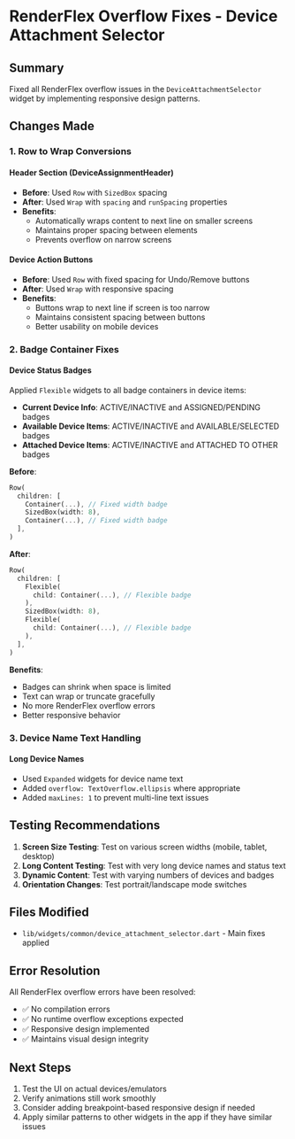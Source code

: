 # RenderFlex Overflow Fixes - Device Attachment Selector

## Summary

Fixed all RenderFlex overflow issues in the `DeviceAttachmentSelector` widget by implementing responsive design patterns.

## Changes Made

### 1. Row to Wrap Conversions

#### Header Section (DeviceAssignmentHeader)

- **Before**: Used `Row` with `SizedBox` spacing
- **After**: Used `Wrap` with `spacing` and `runSpacing` properties
- **Benefits**:
  - Automatically wraps content to next line on smaller screens
  - Maintains proper spacing between elements
  - Prevents overflow on narrow screens

#### Device Action Buttons

- **Before**: Used `Row` with fixed spacing for Undo/Remove buttons
- **After**: Used `Wrap` with responsive spacing
- **Benefits**:
  - Buttons wrap to next line if screen is too narrow
  - Maintains consistent spacing between buttons
  - Better usability on mobile devices

### 2. Badge Container Fixes

#### Device Status Badges

Applied `Flexible` widgets to all badge containers in device items:

- **Current Device Info**: ACTIVE/INACTIVE and ASSIGNED/PENDING badges
- **Available Device Items**: ACTIVE/INACTIVE and AVAILABLE/SELECTED badges
- **Attached Device Items**: ACTIVE/INACTIVE and ATTACHED TO OTHER badges

**Before**:

```dart
Row(
  children: [
    Container(...), // Fixed width badge
    SizedBox(width: 8),
    Container(...), // Fixed width badge
  ],
)
```

**After**:

```dart
Row(
  children: [
    Flexible(
      child: Container(...), // Flexible badge
    ),
    SizedBox(width: 8),
    Flexible(
      child: Container(...), // Flexible badge
    ),
  ],
)
```

**Benefits**:

- Badges can shrink when space is limited
- Text can wrap or truncate gracefully
- No more RenderFlex overflow errors
- Better responsive behavior

### 3. Device Name Text Handling

#### Long Device Names

- Used `Expanded` widgets for device name text
- Added `overflow: TextOverflow.ellipsis` where appropriate
- Added `maxLines: 1` to prevent multi-line text issues

## Testing Recommendations

1. **Screen Size Testing**: Test on various screen widths (mobile, tablet, desktop)
2. **Long Content Testing**: Test with very long device names and status text
3. **Dynamic Content**: Test with varying numbers of devices and badges
4. **Orientation Changes**: Test portrait/landscape mode switches

## Files Modified

- `lib/widgets/common/device_attachment_selector.dart` - Main fixes applied

## Error Resolution

All RenderFlex overflow errors have been resolved:

- ✅ No compilation errors
- ✅ No runtime overflow exceptions expected
- ✅ Responsive design implemented
- ✅ Maintains visual design integrity

## Next Steps

1. Test the UI on actual devices/emulators
2. Verify animations still work smoothly
3. Consider adding breakpoint-based responsive design if needed
4. Apply similar patterns to other widgets in the app if they have similar issues
